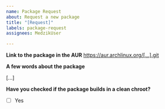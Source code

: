 ```yaml
---
name: Package Request
about: Request a new package
title: "[Request]"
labels: package-request
assignees: MedzikUser

---
```


**Link to the package in the AUR**
https://aur.archlinux.org/[...].git

**A few words about the package**

[...]

**Have you checked if the package builds in a clean chroot?**

- [ ] Yes
